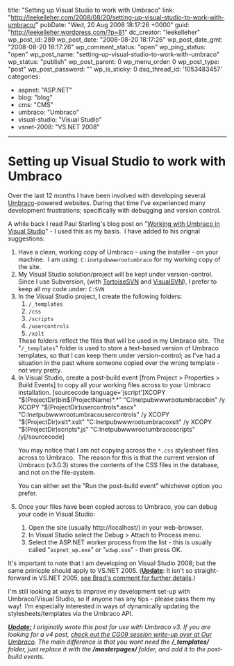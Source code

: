 title: "Setting up Visual Studio to work with Umbraco"
link: "http://leekelleher.com/2008/08/20/setting-up-visual-studio-to-work-with-umbraco/"
pubDate: "Wed, 20 Aug 2008 18:17:26 +0000"
guid: "http://leekelleher.wordpress.com/?p=81"
dc_creator: "leekelleher"
wp_post_id: 289
wp_post_date: "2008-08-20 18:17:26"
wp_post_date_gmt: "2008-08-20 18:17:26"
wp_comment_status: "open"
wp_ping_status: "open"
wp_post_name: "setting-up-visual-studio-to-work-with-umbraco"
wp_status: "publish"
wp_post_parent: 0
wp_menu_order: 0
wp_post_type: "post"
wp_post_password: ""
wp_is_sticky: 0
dsq_thread_id: '1053483457'
categories:
  - aspnet: "ASP.NET"
  - blog: "blog"
  - cms: "CMS"
  - umbraco: "Umbraco"
  - visual-studio: "Visual Studio"
  - vsnet-2008: "VS.NET 2008"

---

# Setting up Visual Studio to work with Umbraco

Over the last 12 months I have been involved with developing several <a href="http://umbraco.org/">Umbraco</a>-powered websites. During that time I've experienced many development frustrations; specifically with debugging and version control.

A while back I read Paul Sterling's blog post on "<a href="http://www.motusconnect.com/blog/2007/12/10/working%20with%20umbraco%20in%20visual%20studio.aspx">Working with Umbraco in Visual Studio</a>" - I used this as my basis.  I have added to his orignal suggestions:
<ol>
	<li>Have a clean, working copy of Umbraco - using the installer - on your machine.  I am using: <code>C:inetpubwwwrootumbraco</code> for my working copy of the site.</li>
	<li>My Visual Studio solution/project will be kept under version-control.  Since I use Subversion, (with <a href="http://tortoisesvn.net/">TortoiseSVN</a> and <a href="http://www.visualsvn.com/visualsvn/">VisualSVN</a>), I prefer to keep all my code under: <code>C:SVN</code></li>
	<li>In the Visual Studio project, I create the following folders:
<ol>
	<li><code>/_templates</code></li>
	<li><code>/css</code></li>
	<li><code>/scripts</code></li>
	<li><code>/usercontrols</code></li>
	<li><code>/xslt</code></li>
</ol>
These folders reflect the files that will be used in my Umbraco site.  The "<code>/_templates</code>" folder is used to store a text-based version of Umbraco templates, so that I can keep them under version-control; as I've had a situation in the past where someone copied over the wrong template - not very pretty.</li>
	<li>In Visual Studio, create a post-build event [from Project &gt; Properties &gt; Build Events] to copy all your working files across to your Umbraco installation. [sourcecode language='jscript']XCOPY "$(ProjectDir)bin$(ProjectName)*.*" "C:Inetpubwwwrootumbracobin" /y
XCOPY "$(ProjectDir)usercontrols*.ascx" "C:Inetpubwwwrootumbracousercontrols" /y
XCOPY "$(ProjectDir)xslt*.xslt" "C:Inetpubwwwrootumbracoxslt" /y
XCOPY "$(ProjectDir)scripts*.js" "C:Inetpubwwwrootumbracoscripts" /y[/sourcecode]

You may notice that I am not copying across the <code>*.css</code> stylesheet files across to Umbraco.  The reason for this is that the current version of Umbraco (v3.0.3) stores the contents of the CSS files in the database, and not on the file-system.

You can either set the "Run the post-build event" whichever option you prefer.</li>
	<li>Once your files have been copied across to Umbraco, you can debug your code in Visual Studio:
<ol>
	<li> Open the site (usually http://localhost/) in your web-browser.</li>
	<li> In Visual Studio select the Debug &gt; Attach to Process menu.</li>
	<li> Select the ASP.NET worker process from the list - this is usually called "<code>aspnet_wp.exe</code>" or "<code>w3wp.exe</code>" - then press OK.</li>
</ol>
</li>
</ol>
It's important to note that I am developing on Visual Studio 2008; but the same prinicple should apply to VS.NET 2005. (<strong><span style="text-decoration:underline;">Update</span></strong>: It isn't so straight-forward in VS.NET 2005, <a href="http://blog.leekelleher.com/2008/08/20/setting-up-visual-studio-to-work-with-umbraco/#comment-110">see Brad's comment for further details</a>.)

I'm still looking at ways to improve my development set-up with Umbraco/Visual Studio, so if anyone has any tips - please pass them my way!  I'm especially interested in ways of dynamically updating the stylesheets/templates via the Umbraco API.

<em><strong><span style="text-decoration:underline;">Update:</span></strong> I originally wrote this post for use with Umbraco v3. If you are looking for a v4 post, </em><a href="http://our.umbraco.org/wiki/codegarden-2009/open-space-minutes/working-in-visual-studio-when-developing-umbraco-solutions"><em>check out the CG09 session write-up over at Our Umbraco</em></a><em>. The main difference is that you wont need the <strong>/_templates/</strong> folder, just replace it with the <strong>/masterpages/</strong> folder, and add it to the post-build events.</em>